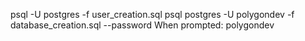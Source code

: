<!-- docker exec -it postgres-container bash -->

psql -U postgres -f user_creation.sql
psql postgres -U polygondev -f database_creation.sql --password
When prompted: polygondev

<!-- Then in vadimap-platform/
source env/bin/activate

sh development_tools/scripts/initialize_django.sh -->
